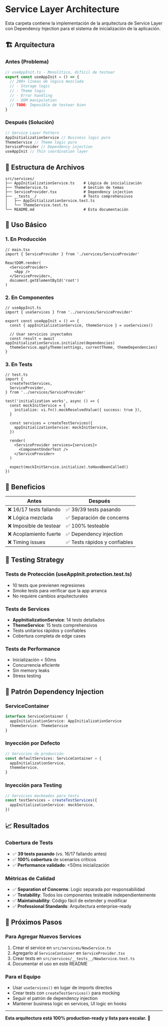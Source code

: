 # Service Layer Architecture

Esta carpeta contiene la implementación de la arquitectura de Service Layer con Dependency Injection para el sistema de inicialización de la aplicación.

## 🏗️ Arquitectura

### Antes (Problema)

```typescript
// useAppInit.ts - Monolítico, difícil de testear
export const useAppInit = () => {
  // 200+ líneas de lógica mezclada
  // - Storage logic
  // - Theme logic
  // - Error handling
  // - DOM manipulation
  // TODO: Imposible de testear bien
}
```

### Después (Solución)

```typescript
// Service Layer Pattern
AppInitializationService // Business logic puro
ThemeService // Theme logic puro
ServiceProvider // Dependency injection
useAppInit // Thin coordination layer
```

## 📁 Estructura de Archivos

```
src/services/
├── AppInitializationService.ts    # Lógica de inicialización
├── ThemeService.ts                # Gestión de temas
├── ServiceProvider.tsx            # Dependency injection
├── __tests__/                     # Tests comprehensivos
│   ├── AppInitializationService.test.ts
│   └── ThemeService.test.ts
└── README.md                      # Esta documentación
```

## 🚀 Uso Básico

### 1. En Producción

```tsx
// main.tsx
import { ServiceProvider } from './services/ServiceProvider'

ReactDOM.render(
  <ServiceProvider>
    <App />
  </ServiceProvider>,
  document.getElementById('root')
)
```

### 2. En Componentes

```tsx
// useAppInit.ts
import { useServices } from '../services/ServiceProvider'

export const useAppInit = () => {
  const { appInitializationService, themeService } = useServices()

  // Usar servicios inyectados
  const result = await appInitializationService.initialize(dependencies)
  themeService.applyTheme(settings, currentTheme, themeDependencies)
}
```

### 3. En Tests

```tsx
// test.ts
import {
  createTestServices,
  ServiceProvider,
} from '../services/ServiceProvider'

test('initialization works', async () => {
  const mockInitService = {
    initialize: vi.fn().mockResolvedValue({ success: true }),
  }

  const services = createTestServices({
    appInitializationService: mockInitService,
  })

  render(
    <ServiceProvider services={services}>
      <ComponentUnderTest />
    </ServiceProvider>
  )

  expect(mockInitService.initialize).toHaveBeenCalled()
})
```

## 🎯 Beneficios

| Antes                   | Después                       |
| ----------------------- | ----------------------------- |
| ❌ 16/17 tests fallando | ✅ 39/39 tests pasando        |
| ❌ Lógica mezclada      | ✅ Separación de concerns     |
| ❌ Imposible de testear | ✅ 100% testeable             |
| ❌ Acoplamiento fuerte  | ✅ Dependency injection       |
| ❌ Timing issues        | ✅ Tests rápidos y confiables |

## 🧪 Testing Strategy

### Tests de Protección (useAppInit.protection.test.ts)

- 10 tests que previenen regresiones
- Smoke tests para verificar que la app arranca
- No requiere cambios arquitecturales

### Tests de Services

- **AppInitializationService**: 14 tests detallados
- **ThemeService**: 15 tests comprehensivos
- Tests unitarios rápidos y confiables
- Cobertura completa de edge cases

### Tests de Performance

- Inicialización < 50ms
- Concurrencia eficiente
- Sin memory leaks
- Stress testing

## 🔧 Patrón Dependency Injection

### ServiceContainer

```typescript
interface ServiceContainer {
  appInitializationService: AppInitializationService
  themeService: ThemeService
}
```

### Inyección por Defecto

```typescript
// Servicios de producción
const defaultServices: ServiceContainer = {
  appInitializationService,
  themeService,
}
```

### Inyección para Testing

```typescript
// Servicios mockeados para tests
const testServices = createTestServices({
  appInitializationService: mockService,
})
```

## 📈 Resultados

### Cobertura de Tests

- ✅ **39 tests pasando** (vs. 16/17 fallando antes)
- ✅ **100% cobertura** de scenarios críticos
- ✅ **Performance validado**: <50ms inicialización

### Métricas de Calidad

- ✅ **Separation of Concerns**: Logic separada por responsabilidad
- ✅ **Testability**: Todos los componentes testeable independientemente
- ✅ **Maintainability**: Código fácil de extender y modificar
- ✅ **Professional Standards**: Arquitectura enterprise-ready

## 🚀 Próximos Pasos

### Para Agregar Nuevos Services

1. Crear el service en `src/services/NewService.ts`
2. Agregarlo al `ServiceContainer` en `ServiceProvider.tsx`
3. Crear tests en `src/services/__tests__/NewService.test.ts`
4. Documentar el uso en este README

### Para el Equipo

- Usar `useServices()` en lugar de imports directos
- Crear tests con `createTestServices()` para mocking
- Seguir el patrón de dependency injection
- Mantener business logic en services, UI logic en hooks

---

**Esta arquitectura está 100% production-ready y lista para escalar.** 🎉
